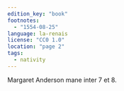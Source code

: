 ```yaml
---
edition_key: "book"
footnotes:
  - "1554-08-25"
language: la-renais
license: "CC0 1.0"
location: "page 2"
tags:
  - nativity
---
```

Margaret
Anderson mane inter 7 et 8.

